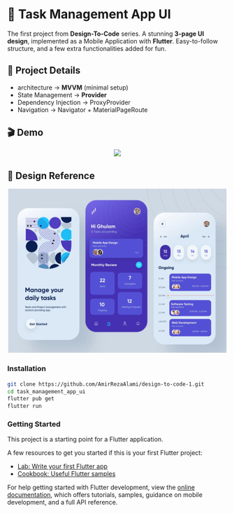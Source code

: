 # 📝 Task Management App UI

The first project from **Design-To-Code** series.
A stunning **3-page UI design**, implemented as a Mobile Application with **Flutter**.
Easy-to-follow structure, and a few extra functionalities added for fun.


## 🔎 Project Details
- architecture -> **MVVM** (minimal setup)
- State Management -> **Provider**
- Dependency Injection -> ProxyProvider
- Navigation -> Navigator + MaterialPageRoute


## 🎬 Demo
<p align="center">
  <img src="demo/Task_Management_App_Demo.gif" width="500"/>
</p>


## 🎨 Design Reference
<p align="center">
  <img src="assets/design/design-reference.png" width="500"/>
</p>


### Installation
```bash
git clone https://github.com/AmirRezaAlami/design-to-code-1.git
cd task_management_app_ui
flutter pub get
flutter run
```

### Getting Started

This project is a starting point for a Flutter application.

A few resources to get you started if this is your first Flutter project:

- [Lab: Write your first Flutter app](https://docs.flutter.dev/get-started/codelab)
- [Cookbook: Useful Flutter samples](https://docs.flutter.dev/cookbook)

For help getting started with Flutter development, view the
[online documentation](https://docs.flutter.dev/), which offers tutorials,
samples, guidance on mobile development, and a full API reference.
